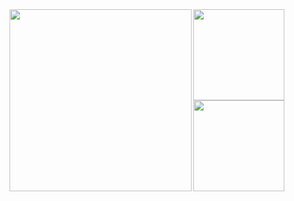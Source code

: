 
<a href="https://github.com/surume">
<!-- ![Metrics](https://metrics.lecoq.io/surume?template=classic&config.timezone=Asia%2FTokyo) -->
  <img align="left" height="320px" src="https://metrics.lecoq.io/surume?template=classic&config.timezone=Asia%2FTokyo" />
</a>

<a href="https://github.com/surume">
  <img align="left" height="160px" src="https://github-readme-stats.vercel.app/api?username=surume&count_private=true&show_icons=true&theme=codeSTACKr" />
</a>
<a href="https://github.com/surume">
  <img align="left" height="160px" src="https://github-readme-stats.vercel.app/api/top-langs/?username=surume&layout=compact&hide=java,css,html&theme=codeSTACKr" />
</a>
<!--
**surume/surume** is a ✨ _special_ ✨ repository because its `README.md` (this file) appears on your GitHub profile.

Here are some ideas to get you started:

- 🔭 I’m currently working on ...
- 🌱 I’m currently learning ...
- 👯 I’m looking to collaborate on ...
- 🤔 I’m looking for help with ...
- 💬 Ask me about ...
- 📫 How to reach me: ...
- 😄 Pronouns: ...
- ⚡ Fun fact: ...
-->
